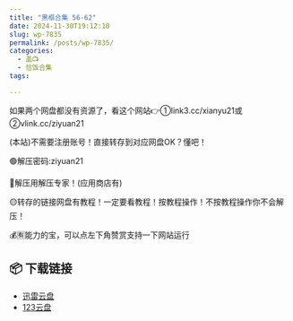 ```yaml
---
title: "黑框合集 56-62"
date: 2024-11-30T19:12:10
slug: wp-7835
permalink: /posts/wp-7835/
categories:
  - 盖📺
  - 恰饭合集
tags:

---
```


如果两个网盘都没有资源了，看这个网站👉①link3.cc/xianyu21或②vlink.cc/ziyuan21

(本站)不需要注册账号！直接转存到对应网盘OK？懂吧！

🟢解压密码:ziyuan21

🔵解压用解压专家！(应用商店有)

🟡转存的链接网盘有教程！一定要看教程！按教程操作！不按教程操作你不会解压！

💰🈶能力的宝，可以点左下角赞赏支持一下网站运行

## 📦 下载链接
- [迅雷云盘](https://blziyuan21.com/pay-download/7835?key=1790a1b0ca&down_id=0)
- [123云盘](https://blziyuan21.com/pay-download/7835?key=1790a1b0ca&down_id=1)

